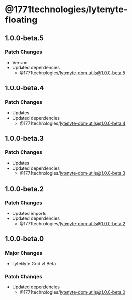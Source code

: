 # @1771technologies/lytenyte-floating

## 1.0.0-beta.5

### Patch Changes

- Version
- Updated dependencies
  - @1771technologies/lytenyte-dom-utils@1.0.0-beta.5

## 1.0.0-beta.4

### Patch Changes

- Updates
- Updated dependencies
  - @1771technologies/lytenyte-dom-utils@1.0.0-beta.4

## 1.0.0-beta.3

### Patch Changes

- Updates
- Updated dependencies
  - @1771technologies/lytenyte-dom-utils@1.0.0-beta.3

## 1.0.0-beta.2

### Patch Changes

- Updated imports
- Updated dependencies
  - @1771technologies/lytenyte-dom-utils@1.0.0-beta.2

## 1.0.0-beta.0

### Major Changes

- LyteNyte Grid v1 Beta

### Patch Changes

- Updated dependencies
  - @1771technologies/lytenyte-dom-utils@1.0.0-beta.0
